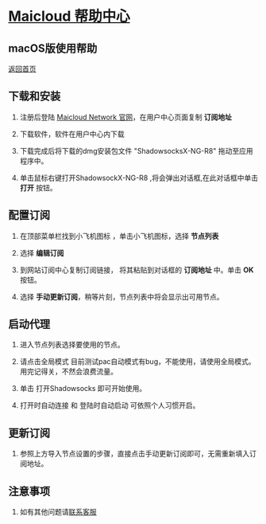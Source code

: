 # [Maicloud 帮助中心](/README.md)

## macOS版使用帮助
[返回首页](/README.md)

## 下载和安装
1. 注册后登陆 [Maicloud Network 官网](http://www.maicloud.cc/)，在用户中心页面复制 **订阅地址**

2. 下载软件，软件在用户中心内下载

3. 下载完成后将下载的dmg安装包文件 "ShadowsocksX-NG-R8" 拖动至应用程序中。

4. 单击鼠标右键打开ShadowsockX-NG-R8 ,将会弹出对话框,在此对话框中单击 **打开** 按钮。

## 配置订阅
1. 在顶部菜单栏找到小飞机图标 ，单击小飞机图标，选择 **节点列表**

2. 选择 **编辑订阅**

3. 到网站订阅中心复制订阅链接， 将其粘贴到对话框的 **订阅地址** 中。单击 **OK** 按钮。

4. 选择 **手动更新订阅**，稍等片刻，节点列表中将会显示出可用节点。

## 启动代理
1. 进入节点列表选择要使用的节点。

2. 请点击全局模式
目前测试pac自动模式有bug，不能使用，请使用全局模式。用完记得关，不然会浪费流量。

3. 单击 打开Shadowsocks 即可开始使用。

4. 打开时自动连接 和 登陆时自动启动 可依照个人习惯开启。

## 更新订阅
1. 参照上方导入节点设置的步骤，直接点击手动更新订阅即可，无需重新填入订阅地址。

## 注意事项
1. 如有其他问题请[联系客服](https://ticket.maicloud.cc)
